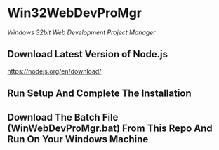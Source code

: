 # Win32WebDevProMgr
_Windows 32bit Web Development Project Manager_

## Download Latest Version of Node.js
https://nodejs.org/en/download/

## Run Setup And Complete The Installation

## Download The Batch File (WinWebDevProMgr.bat) From This Repo And Run On Your Windows Machine
